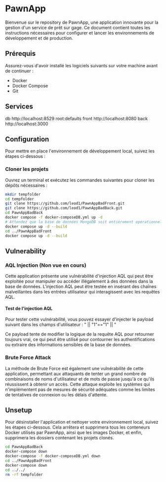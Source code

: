 # PawnApp

Bienvenue sur le repository de PawnApp, une application innovante pour la gestion d'un service de prêt sur gage. Ce document contient toutes les instructions nécessaires pour configurer et lancer les environnements de développement et de production.

## Prérequis

Assurez-vous d'avoir installé les logiciels suivants sur votre machine avant de continuer :

- Docker
- Docker Compose
- Git

## Services

db http://localhost:8529  root:defaults
front http://localhost:8080
back http://localhost:3000

## Configuration

Pour mettre en place l'environnement de développement local, suivez les étapes ci-dessous :

### Cloner les projets

Ouvrez un terminal et exécutez les commandes suivantes pour cloner les dépôts nécessaires :

```bash
mkdir tempfolder
cd tempfolder
git clone https://github.com/leod1/PawnAppBadFront.git
git clone https://github.com/leod1/PawnAppBadBack.git
cd PawnAppBadBack
docker compose -f docker-composeDB.yml up -d
# Attendez que la base de données MongoDB soit entièrement opérationnelle avant de continuer
docker compose up -d --build
cd ../PawnAppBadFront
docker compose up -d --build
```

## Vulnerability

### AQL Injection (Non vue en cours)

Cette application présente une vulnérabilité d'injection AQL qui peut être exploitée pour manipuler ou accéder illégalement à des données dans la base de données. L'injection AQL peut être testée en insérant des chaînes malveillantes dans les entrées utilisateur qui interagissent avec les requêtes AQL.

#### Test de l'injection AQL

Pour tester cette vulnérabilité, vous pouvez essayer d'injecter le payload suivant dans les champs d'utilisateur : " || "1"=="1" || "

Ce payload tente de modifier la logique de la requête AQL pour retourner toujours vrai, ce qui peut être utilisé pour contourner les authentifications ou extraire des informations sensibles de la base de données.

### Brute Force Attack

La méthode de Brute Force est également une vulnérabilité de cette application, permettant aux attaquants de tenter un grand nombre de combinaisons de noms d'utilisateur et de mots de passe jusqu'à ce qu'ils réussissent à obtenir un accès. Cette attaque exploite les systèmes qui n'implémentent pas de mesures de sécurité adéquates comme les limites de tentatives de connexion ou les délais d'attente.


## Unsetup

Pour désinstaller l'application et nettoyer votre environnement local, suivez les étapes ci-dessous. Cela arrêtera et supprimera tous les conteneurs Docker utilisés par PawnApp, ainsi que les images Docker, et enfin, supprimera les dossiers contenant les projets clonés.
```bash
cd PawnAppBadBack
docker-compose down
docker-compose -f docker-composeDB.yml down
cd ../PawnAppBadFront
docker-compose down
cd ../../
rm -rf tempfolder
```